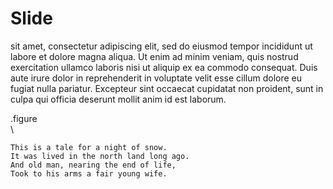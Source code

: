 

# Slide

sit amet, consectetur adipiscing elit, sed do
eiusmod tempor incididunt ut labore et dolore magna aliqua. Ut enim ad
minim veniam, quis nostrud exercitation ullamco laboris nisi ut
aliquip ex ea commodo consequat. Duis aute irure dolor in
reprehenderit in voluptate velit esse cillum dolore eu fugiat nulla
pariatur. Excepteur sint occaecat cupidatat non proident, sunt in
culpa qui officia deserunt mollit anim id est laborum.

.figure                      
\\
```ink
This is a tale for a night of snow.
It was lived in the north land long ago.
And old man, nearing the end of life,
Took to his arms a fair young wife.
```

